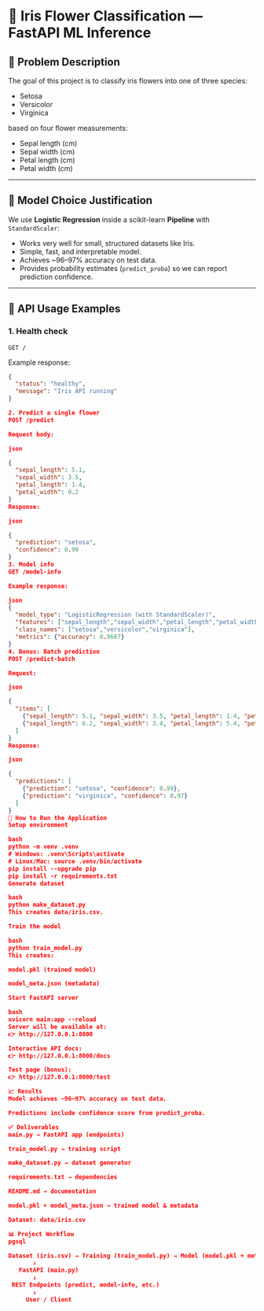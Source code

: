 # 🌸 Iris Flower Classification — FastAPI ML Inference

## 📝 Problem Description
The goal of this project is to classify iris flowers into one of three species:
- Setosa  
- Versicolor  
- Virginica  

based on four flower measurements:
- Sepal length (cm)  
- Sepal width (cm)  
- Petal length (cm)  
- Petal width (cm)  

---

## 🤖 Model Choice Justification
We use **Logistic Regression** inside a scikit-learn **Pipeline** with `StandardScaler`:
- Works very well for small, structured datasets like Iris.  
- Simple, fast, and interpretable model.  
- Achieves ~96–97% accuracy on test data.  
- Provides probability estimates (`predict_proba`) so we can report prediction confidence.  

---

## 📡 API Usage Examples

### 1. Health check
`GET /`  

Example response:
```json
{
  "status": "healthy",
  "message": "Iris API running"
}

2. Predict a single flower
POST /predict

Request body:

json

{
  "sepal_length": 5.1,
  "sepal_width": 3.5,
  "petal_length": 1.4,
  "petal_width": 0.2
}
Response:

json

{
  "prediction": "setosa",
  "confidence": 0.99
}
3. Model info
GET /model-info

Example response:

json
{
  "model_type": "LogisticRegression (with StandardScaler)",
  "features": ["sepal_length","sepal_width","petal_length","petal_width"],
  "class_names": ["setosa","versicolor","virginica"],
  "metrics": {"accuracy": 0.9667}
}
4. Bonus: Batch prediction
POST /predict-batch

Request:

json

{
  "items": [
    {"sepal_length": 5.1, "sepal_width": 3.5, "petal_length": 1.4, "petal_width": 0.2},
    {"sepal_length": 6.2, "sepal_width": 3.4, "petal_length": 5.4, "petal_width": 2.3}
  ]
}
Response:

json

{
  "predictions": [
    {"prediction": "setosa", "confidence": 0.99},
    {"prediction": "virginica", "confidence": 0.97}
  ]
}
🚀 How to Run the Application
Setup environment

bash
python -m venv .venv
# Windows: .venv\Scripts\activate
# Linux/Mac: source .venv/bin/activate
pip install --upgrade pip
pip install -r requirements.txt
Generate dataset

bash
python make_dataset.py
This creates data/iris.csv.

Train the model

bash
python train_model.py
This creates:

model.pkl (trained model)

model_meta.json (metadata)

Start FastAPI server

bash
uvicorn main:app --reload
Server will be available at:
👉 http://127.0.0.1:8000

Interactive API docs:
👉 http://127.0.0.1:8000/docs

Test page (bonus):
👉 http://127.0.0.1:8000/test

📈 Results
Model achieves ~96–97% accuracy on test data.

Predictions include confidence score from predict_proba.

✅ Deliverables
main.py → FastAPI app (endpoints)

train_model.py → training script

make_dataset.py → dataset generator

requirements.txt → dependencies

README.md → documentation

model.pkl + model_meta.json → trained model & metadata

Dataset: data/iris.csv

📊 Project Workflow
pgsql

Dataset (iris.csv) → Training (train_model.py) → Model (model.pkl + meta.json)
       ↓
   FastAPI (main.py)
       ↓
 REST Endpoints (predict, model-info, etc.)
       ↓
     User / Client



